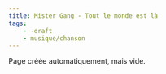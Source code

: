 ```yaml
---
title: Mister Gang - Tout le monde est là
tags:
    - -draft
    - musique/chanson
---
```


Page créée automatiquement, mais vide.
